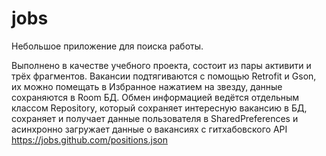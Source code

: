 # jobs
Небольшое приложение для поиска работы.

Выполнено в качестве учебного проекта, состоит из пары активити и трёх фрагментов.
Вакансии подтягиваются с помощью Retrofit и Gson, их можно помещать в Избранное нажатием на звезду, данные сохраняются в Room БД. 
Обмен информацией ведётся отдельным классом Repository, который сохраняет интересную вакансию в БД, сохраняет и получает данные пользователя 
в SharedPreferences и асинхронно загружает данные о вакансиях с гитхабовского API https://jobs.github.com/positions.json
